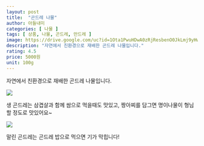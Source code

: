 ```yaml
---
layout: post
title:  "곤드레 나물"
author: 아들내미
categories: [ 나물 ]
tags: [ 상품, 나물, 곤드레, 만드레 ]
image: https://drive.google.com/uc?id=1Ota1PwuHDwA0zRjResbenO0JkLmj9yHw
description: "자연에서 친환경으로 재배한 곤드레 나물입니다."
rating: 4.5
price: 5000원
unit: 100g
---
```


자연에서 친환경으로 재배한 곤드레 나물입니다.

![](https://drive.google.com/uc?id=14TgKxncDnDXqeDcsUv0GZjbAKM1h-mxa)

생 곤드레는 삼겹살과 함께 쌈으로 먹을때도 맛있고, 짱아찌를 담그면 명이나물이 형님 할 정도로 맛있어요~

![](https://drive.google.com/uc?id=1LBN9dLDNjFxk5URwCk6RKVeSviM-Uovv)

말린 곤드레는 곤드레 밥으로 먹으면 기가 막힙니다!

